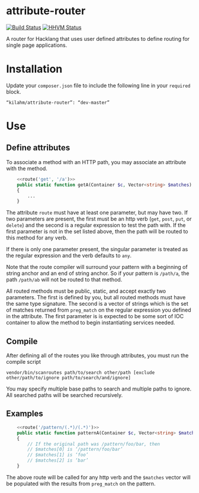 attribute-router
================

[![Build Status](https://travis-ci.org/kilahm/attribute-router.svg?branch=master)](https://travis-ci.org/kilahm/attribute-router) [![HHVM Status](http://hhvm.h4cc.de/badge/kilahm/attribute-router.svg)](http://hhvm.h4cc.de/package/kilahm/attribute-router)

A router for Hacklang that uses user defined attributes to define routing for single page applications.

Installation
============

Update your `composer.json` file to include the following line in your `required` block.

```
“kilahm/attribute-router”: “dev-master”
```

Use
===

## Define attributes

To associate a method with an HTTP path, you may associate an attribute with the method.

```php
    <<route('get', '/a')>>
    public static function getA(Container $c, Vector<string> $matches) : void
    {
        ...
    }
```

The attribute `route` must have at least one parameter, but may have two.  If two parameters are present,
the first must be an http verb (`get`, `post`, `put`, or `delete`) and the second is a regular expression to test the
path with. If the first parameter is not in the set listed above, then the path will be routed to this method for any verb.

If there is only one parameter present, the singular parameter is treated as the regular expression and the verb defaults to `any`.

Note that the route compiler will surround your pattern with a beginning of string anchor and an end of string anchor.  So if your pattern is `/path/a`, the path `/path/ab` will not be routed to that method.

All routed methods must be public, static, and accept exactly two parameters.  The first is defined by you,
but all routed methods must have the same type signature.  The second is a vector of strings which
is the set of matches returned from `preg_match` on the regular expression you defined in the attribute.  The first parameter is
is expected to be some sort of IOC container to allow the method to begin instantiating services needed.

## Compile

After defining all of the routes you like through attributes, you must run the compile script

```
vendor/bin/scanroutes path/to/search other/path [exclude other/path/to/ignore path/to/search/and/ignore]
```

You may specify multiple base paths to search and multiple paths to ignore.  All searched paths will be searched recursively.

## Examples

```php
    <<route('/pattern/(.*)/(.*)')>>
    public static function patternA(Container $c, Vector<string> $matches) : void
    {
        // If the original path was /pattern/foo/bar, then
        // $matches[0] is ‘/pattern/foo/bar’
        // $matches[1] is ‘foo’
        // $matches[2] is ‘bar’
    }
```

The above route will be called for any http verb and the `$matches` vector will be populated with the results from `preg_match` on the pattern.
